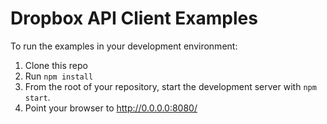 # Dropbox API Client Examples

To run the examples in your development environment:

1. Clone this repo
2. Run `npm install`
3. From the root of your repository, start the development server with
   `npm start`.
4. Point your browser to <http://0.0.0.0:8080/>
